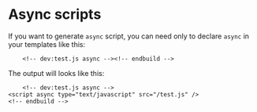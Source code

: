 # Async scripts

If you want to generate `async` script, you can need only to declare `async` in your templates like this:

```twig
    <!-- dev:test.js async --><!-- endbuild -->
```

The output will looks like this:
```twig
    <!-- dev:test.js async -->
<script async type="text/javascript" src="/test.js" />
<!-- endbuild -->
```

